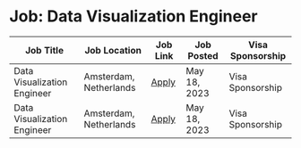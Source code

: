 # Job: Data Visualization Engineer

| Job Title | Job Location | Job Link | Job Posted | Visa Sponsorship |
| --- | --- | --- | --- | --- |
| Data Visualization Engineer | Amsterdam, Netherlands | [Apply](https://optiver.com/working-at-optiver/career-opportunities/6511462002) | May 18, 2023 | Visa Sponsorship |
| Data Visualization Engineer | Amsterdam, Netherlands | [Apply](https://optiver.com/working-at-optiver/career-opportunities/6511462002) | May 18, 2023 | Visa Sponsorship |
